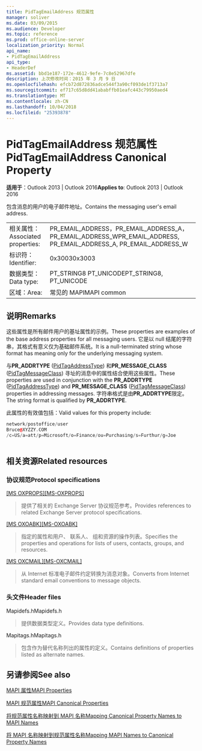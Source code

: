 ```yaml
---
title: PidTagEmailAddress 规范属性
manager: soliver
ms.date: 03/09/2015
ms.audience: Developer
ms.topic: reference
ms.prod: office-online-server
localization_priority: Normal
api_name:
- PidTagEmailAddress
api_type:
- HeaderDef
ms.assetid: bbd1e187-172e-4612-9efe-7c8e52967dfe
description: 上次修改时间：2015 年 3 月 9 日
ms.openlocfilehash: efcb72d872836adce544f3a90cf093de1f3713a7
ms.sourcegitcommit: ef717c65d8dd41ababffb01eafc443c79950aed4
ms.translationtype: MT
ms.contentlocale: zh-CN
ms.lasthandoff: 10/04/2018
ms.locfileid: "25393878"
---
```

# <a name="pidtagemailaddress-canonical-property"></a><span data-ttu-id="2b95f-103">PidTagEmailAddress 规范属性</span><span class="sxs-lookup"><span data-stu-id="2b95f-103">PidTagEmailAddress Canonical Property</span></span>

  
  
<span data-ttu-id="2b95f-104">**适用于**：Outlook 2013 | Outlook 2016</span><span class="sxs-lookup"><span data-stu-id="2b95f-104">**Applies to**: Outlook 2013 | Outlook 2016</span></span> 
  
<span data-ttu-id="2b95f-105">包含消息的用户的电子邮件地址。</span><span class="sxs-lookup"><span data-stu-id="2b95f-105">Contains the messaging user's email address.</span></span> 
  
|||
|:-----|:-----|
|<span data-ttu-id="2b95f-106">相关属性：</span><span class="sxs-lookup"><span data-stu-id="2b95f-106">Associated properties:</span></span>  <br/> |<span data-ttu-id="2b95f-107">PR_EMAIL_ADDRESS，PR_EMAIL_ADDRESS_A，PR_EMAIL_ADDRESS_W</span><span class="sxs-lookup"><span data-stu-id="2b95f-107">PR_EMAIL_ADDRESS, PR_EMAIL_ADDRESS_A, PR_EMAIL_ADDRESS_W</span></span>  <br/> |
|<span data-ttu-id="2b95f-108">标识符：</span><span class="sxs-lookup"><span data-stu-id="2b95f-108">Identifier:</span></span>  <br/> |<span data-ttu-id="2b95f-109">0x3003</span><span class="sxs-lookup"><span data-stu-id="2b95f-109">0x3003</span></span>  <br/> |
|<span data-ttu-id="2b95f-110">数据类型：</span><span class="sxs-lookup"><span data-stu-id="2b95f-110">Data type:</span></span>  <br/> |<span data-ttu-id="2b95f-111">PT_STRING8 PT_UNICODE</span><span class="sxs-lookup"><span data-stu-id="2b95f-111">PT_STRING8, PT_UNICODE</span></span>  <br/> |
|<span data-ttu-id="2b95f-112">区域：</span><span class="sxs-lookup"><span data-stu-id="2b95f-112">Area:</span></span>  <br/> |<span data-ttu-id="2b95f-113">常见的 MAPI</span><span class="sxs-lookup"><span data-stu-id="2b95f-113">MAPI common</span></span>  <br/> |
   
## <a name="remarks"></a><span data-ttu-id="2b95f-114">说明</span><span class="sxs-lookup"><span data-stu-id="2b95f-114">Remarks</span></span>

<span data-ttu-id="2b95f-115">这些属性是所有邮件用户的基址属性的示例。</span><span class="sxs-lookup"><span data-stu-id="2b95f-115">These properties are examples of the base address properties for all messaging users.</span></span> <span data-ttu-id="2b95f-116">它是以 null 结尾的字符串，其格式有意义仅为基础邮件系统。</span><span class="sxs-lookup"><span data-stu-id="2b95f-116">It is a null-terminated string whose format has meaning only for the underlying messaging system.</span></span> 
  
<span data-ttu-id="2b95f-117">与**PR_ADDRTYPE** ([PidTagAddressType](pidtagaddresstype-canonical-property.md)) 和**PR_MESSAGE_CLASS** ([PidTagMessageClass](pidtagmessageclass-canonical-property.md)) 寻址的消息中的属性结合使用这些属性。</span><span class="sxs-lookup"><span data-stu-id="2b95f-117">These properties are used in conjunction with the **PR_ADDRTYPE** ([PidTagAddressType](pidtagaddresstype-canonical-property.md)) and **PR_MESSAGE_CLASS** ([PidTagMessageClass](pidtagmessageclass-canonical-property.md)) properties in addressing messages.</span></span> <span data-ttu-id="2b95f-118">字符串格式是由**PR_ADDRTYPE**限定。</span><span class="sxs-lookup"><span data-stu-id="2b95f-118">The string format is qualified by **PR_ADDRTYPE**.</span></span> 
  
<span data-ttu-id="2b95f-119">此属性的有效值包括：</span><span class="sxs-lookup"><span data-stu-id="2b95f-119">Valid values for this property include:</span></span> 
  
```cpp
network/postoffice/user 
Bruce@XYZZY.COM 
/c=US/a=att/p=Microsoft/o=Finance/ou=Purchasing/s=Furthur/g=Joe 
 
```

## <a name="related-resources"></a><span data-ttu-id="2b95f-120">相关资源</span><span class="sxs-lookup"><span data-stu-id="2b95f-120">Related resources</span></span>

### <a name="protocol-specifications"></a><span data-ttu-id="2b95f-121">协议规范</span><span class="sxs-lookup"><span data-stu-id="2b95f-121">Protocol specifications</span></span>

<span data-ttu-id="2b95f-122">[[MS OXPROPS]](https://msdn.microsoft.com/library/f6ab1613-aefe-447d-a49c-18217230b148%28Office.15%29.aspx)</span><span class="sxs-lookup"><span data-stu-id="2b95f-122">[[MS-OXPROPS]](https://msdn.microsoft.com/library/f6ab1613-aefe-447d-a49c-18217230b148%28Office.15%29.aspx)</span></span>
  
> <span data-ttu-id="2b95f-123">提供了相关的 Exchange Server 协议规范参考。</span><span class="sxs-lookup"><span data-stu-id="2b95f-123">Provides references to related Exchange Server protocol specifications.</span></span>
    
<span data-ttu-id="2b95f-124">[[MS OXOABK]](https://msdn.microsoft.com/library/f4cf9b4c-9232-4506-9e71-2270de217614%28Office.15%29.aspx)</span><span class="sxs-lookup"><span data-stu-id="2b95f-124">[[MS-OXOABK]](https://msdn.microsoft.com/library/f4cf9b4c-9232-4506-9e71-2270de217614%28Office.15%29.aspx)</span></span>
  
> <span data-ttu-id="2b95f-125">指定的属性和用户、 联系人、 组和资源的操作列表。</span><span class="sxs-lookup"><span data-stu-id="2b95f-125">Specifies the properties and operations for lists of users, contacts, groups, and resources.</span></span>
    
<span data-ttu-id="2b95f-126">[[MS OXCMAIL]](https://msdn.microsoft.com/library/b60d48db-183f-4bf5-a908-f584e62cb2d4%28Office.15%29.aspx)</span><span class="sxs-lookup"><span data-stu-id="2b95f-126">[[MS-OXCMAIL]](https://msdn.microsoft.com/library/b60d48db-183f-4bf5-a908-f584e62cb2d4%28Office.15%29.aspx)</span></span>
  
> <span data-ttu-id="2b95f-127">从 Internet 标准电子邮件约定转换为消息对象。</span><span class="sxs-lookup"><span data-stu-id="2b95f-127">Converts from Internet standard email conventions to message objects.</span></span>
    
### <a name="header-files"></a><span data-ttu-id="2b95f-128">头文件</span><span class="sxs-lookup"><span data-stu-id="2b95f-128">Header files</span></span>

<span data-ttu-id="2b95f-129">Mapidefs.h</span><span class="sxs-lookup"><span data-stu-id="2b95f-129">Mapidefs.h</span></span>
  
> <span data-ttu-id="2b95f-130">提供数据类型定义。</span><span class="sxs-lookup"><span data-stu-id="2b95f-130">Provides data type definitions.</span></span>
    
<span data-ttu-id="2b95f-131">Mapitags.h</span><span class="sxs-lookup"><span data-stu-id="2b95f-131">Mapitags.h</span></span>
  
> <span data-ttu-id="2b95f-132">包含作为替代名称列出的属性的定义。</span><span class="sxs-lookup"><span data-stu-id="2b95f-132">Contains definitions of properties listed as alternate names.</span></span>
    
## <a name="see-also"></a><span data-ttu-id="2b95f-133">另请参阅</span><span class="sxs-lookup"><span data-stu-id="2b95f-133">See also</span></span>



[<span data-ttu-id="2b95f-134">MAPI 属性</span><span class="sxs-lookup"><span data-stu-id="2b95f-134">MAPI Properties</span></span>](mapi-properties.md)
  
[<span data-ttu-id="2b95f-135">MAPI 规范属性</span><span class="sxs-lookup"><span data-stu-id="2b95f-135">MAPI Canonical Properties</span></span>](mapi-canonical-properties.md)
  
[<span data-ttu-id="2b95f-136">将规范属性名称映射到 MAPI 名称</span><span class="sxs-lookup"><span data-stu-id="2b95f-136">Mapping Canonical Property Names to MAPI Names</span></span>](mapping-canonical-property-names-to-mapi-names.md)
  
[<span data-ttu-id="2b95f-137">将 MAPI 名称映射到规范属性名称</span><span class="sxs-lookup"><span data-stu-id="2b95f-137">Mapping MAPI Names to Canonical Property Names</span></span>](mapping-mapi-names-to-canonical-property-names.md)

